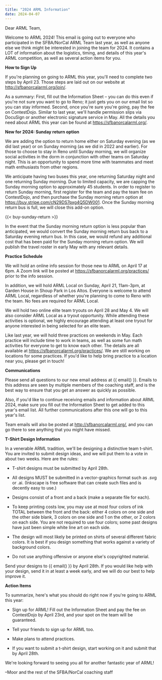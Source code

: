 ```yaml
---
title: "2024 ARML Information"
date: 2024-04-07
---
```


Dear ARML Team,

Welcome to ARML 2024! This email is going out to everyone who participated in the SFBA/NorCal ARML Team last year, as well as anyone else we think might be interested in joining the team for 2024. It contains a LOT of information about the logistics, timing, and details of this year's ARML competition, as well as several action items for you.

**How to Sign Up**

If you're planning on going to ARML this year, you'll need to complete two steps by April 23. Those steps are laid out on our website at http://sfbanorcalarml.org/join/.

As a summary: First, fill out the Information Sheet – you can do this even if you're not sure you want to go to Reno; it just gets you on our email list so you can stay informed. Second, once you're sure you're going, pay the fee on ContestDojo. Similar to last year, we'll handle permission slips via DocuSign or another electronic signature service in May. All the details you need about ARML this year can be found at https://sfbanorcalarml.org/.

**New for 2024: Sunday return option**

We are adding the option to return home either on Saturday evening (as we did
last year) or on Sunday morning (as we did in 2022 and earlier). For those to
choose to stay in Reno until Sunday morning, we will organize social activities
in the dorm in conjunction with other teams on Saturday night. This is an
opportunity to spend more time with teammates and meet math enthusiasts from
other regions.

We anticipate having two buses this year, one returning Saturday night and one
returning Sunday morning. Due to limited capacity, we are capping the Sunday
morning option to approximately 45 students. In order to register to return
Sunday morning, first register for the team and pay the team fee on ContestDojo,
and then purchase the Sunday morning return option at
https://buy.stripe.com/cN29DS7pxg4Q5DW001.
Once the Sunday morning return bus is full, we will close this add-on option.

{{< buy-sunday-return >}}

In the event that the Sunday morning return option is less popular than
anticipated, we would convert the Sunday morning return bus back to a Saturday
evening return bus. In this case, we would refund any additional cost that has
been paid for the Sunday morning return option. We will publish the travel
roster in early May with any relevant details.

**Practice Schedule**

We will hold an online info session for those new to ARML on April 17
at 6pm. A Zoom link will be posted at https://sfbanorcalarml.org/practices/ prior to the info session.

In addition, we will hold ARML Local on Sunday, April 21, 11am-3pm, at Garden
House in Shoup Park in Los Altos. Everyone is welcome to attend ARML Local,
regardless of whether you're planning to come to Reno with the team. No fees are
required for ARML Local.

We will hold two online elite team tryouts on April 28 and May 4. We will
also consider ARML Local as a tryout opportunity. While attending these
activities is optional, we highly encourage attending at least one tryout for
anyone interested in being selected for an elite team.

Like last year, we will hold three practices on weekends in May. Each practice
will include time to work in teams, as well as some fun math activities for
everyone to get to know each other. The details are all available at
https://sfbanorcalarml.org/practices/. We are still working on locations for
some practices. If you'd like to help bring practice to a location near you,
please get in touch!

**Communications**

Please send all questions to our new email address at {{ email() }}.
Emails to this address are seen by multiple members of the coaching staff, and
is the best way to ensure that you get an answer as quickly as possible.

Also, if you'd like to continue receiving emails and information about ARML
2024, make sure you fill out the Information Sheet to get added to this year's
email list. All further communications after this one will go to this year's
list.

Team emails will also be posted at http://sfbanorcalarml.org/, and you can go
there to see anything that you might have missed.

**T-Shirt Design Information**

In a venerable ARML tradition, we'll be designing a distinctive team t-shirt. You are invited to submit design ideas, and we will put them to a vote in about two weeks. Here are the rules:

- T-shirt designs must be submitted by April 28th.

- All designs MUST be submitted in a vector-graphics format such as .svg or .ai. (Inkscape is free software that can create such files and is decently easy to use.)

- Designs consist of a front and a back (make a separate file for each).

- To keep printing costs low, you may use at most four colors of ink TOTAL between the front and the back: either 4 colors on one side and the other side blank, 3 colors on one side and 1 on the other, or 2 colors on each side. You are not required to use four colors; some past designs have just been simple white line art on each side.

- The design will most likely be printed on shirts of several different fabric colors. It is best if you design something that works against a variety of background colors.

- Do not use anything offensive or anyone else's copyrighted material.

Send your designs to {{ email() }} by April 28th. If you would like help with your design, send it in at least a week early, and we will do our best to help improve it.

**Action Items**

To summarize, here's what you should do right now if you're going to ARML this year:

- Sign up for ARML! Fill out the Information Sheet and pay the fee on ContestDojo by April 23rd, and your spot on the team will be guaranteed.

- Tell your friends to sign up for ARML too.

- Make plans to attend practices.

- If you want to submit a t-shirt design, start working on it and submit that by April 28th.

We're looking forward to seeing you all for another fantastic year of ARML!

–Moor and the rest of the SFBA/NorCal coaching staff
